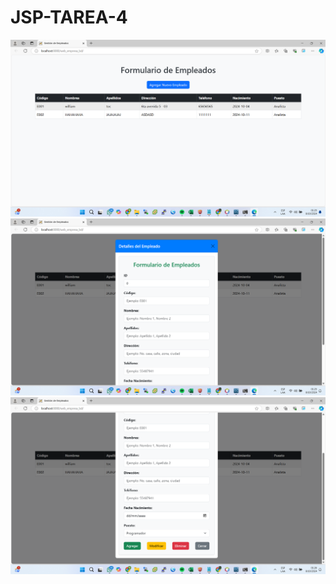 # JSP-TAREA-4

![Texto alternativo](https://raw.githubusercontent.com/Willlllllllliam/JSP-TAREA-4/refs/heads/main/Captura%20de%20pantalla%202024-10-08%20012515.png)
![Texto alternativo](https://raw.githubusercontent.com/Willlllllllliam/JSP-TAREA-4/refs/heads/main/Captura%20de%20pantalla%202024-10-08%20012551.png)
![Texto alternativo](https://raw.githubusercontent.com/Willlllllllliam/JSP-TAREA-4/refs/heads/main/Captura%20de%20pantalla%202024-10-08%20012609.png)
